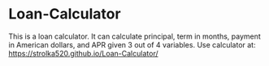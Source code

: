 # Loan-Calculator
This is a loan calculator. It can calculate principal, term in months, payment in American dollars, and APR given 3 out of 4 variables.
Use calculator at: https://strolka520.github.io/Loan-Calculator/
